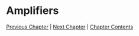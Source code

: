 # Amplifiers <!-- omit in toc -->

[Previous Chapter][prev] | [Next Chapter][next] | [Chapter Contents][index]

[prev]: ../01signal/index
[next]: ../03practicalamps/index
[index]: ../index

